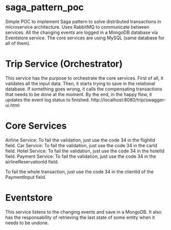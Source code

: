 # saga_pattern_poc
Simple POC to implement Saga pattern to solve distributed transactions in microservice architecture.
Uses RabbitMQ to communicate between services. All the changing events are logged in a MongoDB database via Eventstore service. The core services are using MySQL (same database for all of them).

# Trip Service (Orchestrator)
This service has the purpose to orchestrate the core services. First of all, it validates all the input data. Then, it starts trying to save in the relational database. If something goes wrong, it calls the compensating transactions that needs to be done at the moment. By the end, in the happy flow, it updates the event log status to finished.
http://localhost:8080/trip/swagger-ui.html

# Core Services
Airline Service: To fail the validation, just use the code 34 in the flightId field.
Car Service: To fail the validation, just use the code 34 in the carId field.
Hotel Service: To fail the validation, just use the code 34 in the hotelId field.
Payment Service: To fail the validation, just use the code 34 in the airlineReservationId field.

To fail the whole transaction, just use the code 34 in the clientId of the PaymentInput field.

# Eventstore
This service listens to the changing events and save in a MongoDB. It also has the responsability of retrieving the last state of some entity when it needs to be undone.
